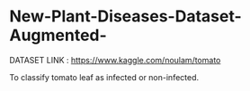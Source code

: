 # New-Plant-Diseases-Dataset-Augmented-

DATASET LINK : https://www.kaggle.com/noulam/tomato

To classify tomato leaf as infected or non-infected.
